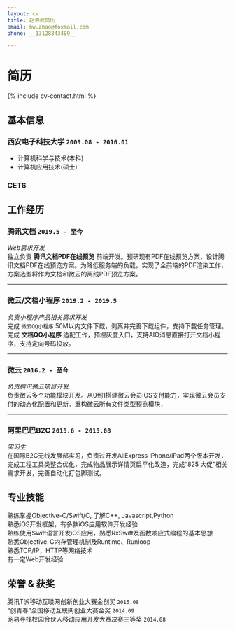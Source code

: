 ```yaml
---
layout: cv
title: 赵洪武简历
email: hw.zhao@foxmail.com
phone: __13128843489__

---
```

# 简历

<!--
include contact information from the front matter
Supported arguments:
    - homepage: url, text
    - phone 13128843489
    - email hw.zhao@foxmail.com
-->
{% include cv-contact.html %}

## 基本信息

### __西安电子科技大学__ `2009.08 - 2016.01`
- 计算机科学与技术(本科)
- 计算机应用技术(硕士)

### __CET6__ 

## 工作经历

### __腾讯文档__ `2019.5 - 至今`
_Web需求开发_<br>
独立负责 __腾讯文档PDF在线预览__ 前端开发。预研现有PDF在线预览方案，设计腾讯文档PDF在线预览方案。为降低服务端的负载，实现了全前端的PDF渲染工作，方案选型将作为文档和微云的离线PDF预览方案。

------


### __微云/文档小程序__ `2019.2 - 2019.5`
_负责小程序产品相关需求开发_<br>
完成 ``微云QQ小程序`` 50M以内文件下载，剥离并完善下载组件，支持下载任务管理。完成 __文档QQ小程序__ 适配工作，预埋灰度入口，支持AIO消息直接打开文档小程序，支持定向号码投放。

---
### __微云__  `2016.2 - 至今`
_负责腾讯微云项目开发_<br>
负责微云多个功能模块开发。从0到1搭建微云会员iOS支付能力，实现微云会员支付的动态化配置和更新。重构微云所有文件类型预览模块，

---
### __阿里巴巴B2C__ `2015.6 - 2015.08`
_实习生_<br>
在国际B2C无线发展部实习，负责过开发AliExpress iPhone/iPad两个版本开发，完成工程工具类整合优化，完成物品展示详情页扁平化改造，完成“825 大促”相关需求开发，完善自动化打包脚测试。

## 专业技能

熟练掌握Objective-C/Swift/C, 了解C++, Javascript,Python <br>
熟悉iOS开发框架，有多款iOS应用软件开发经验 <br>
熟练使用Swift语言开发iOS应用，熟悉RxSwift及函数响应式编程的基本思想 <br>
熟悉Objective-C内存管理机制及Runtime、Runloop<br>
熟悉TCP/IP，HTTP等网络技术 <br>
有一定Web开发经验 <br>

## 荣誉 & 获奖

腾讯T派移动互联网创新创业大赛金创奖 `2015.08` <br>
“创青春”全国移动互联网创业大赛金奖 `2014.09` <br>
网易寻找校园合伙人移动应用开发大赛决赛三等奖 `2014.08` <br>

<!-- ### Footer

Last updated: May 2019 -->
